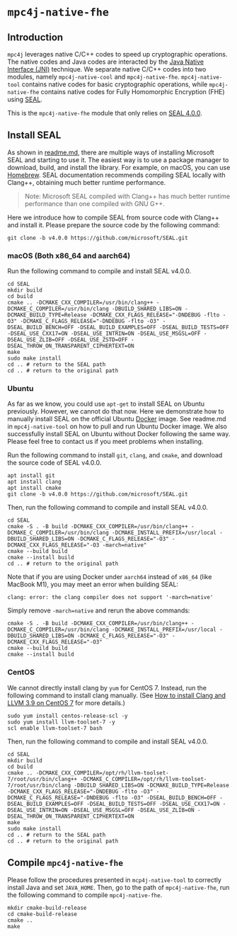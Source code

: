 # `mpc4j-native-fhe`

## Introduction

`mpc4j` leverages native C/C++ codes to speed up cryptographic operations. The native codes and Java codes are interacted by the [Java Native Interface (JNI)](https://docs.oracle.com/javase/8/docs/technotes/guides/jni/) technique. We separate native C/C++ codes into two modules, namely `mpc4j-native-cool` and `mpc4j-native-fhe`. `mpc4j-native-tool` contains native codes for basic cryptographic operations, while `mpc4j-native-fhe` contains native codes for Fully Homomorphic Encryption (FHE) using [SEAL](https://github.com/microsoft/SEAL).

This is the `mpc4j-native-fhe` module that only relies on [SEAL 4.0.0](https://github.com/microsoft/SEAL/releases/tag/v4.0.0).

## Install SEAL

As shown in [readme.md](https://github.com/microsoft/SEAL/blob/main/README.md), there are multiple ways of installing Microsoft SEAL and starting to use it. The easiest way is to use a package manager to download, build, and install the library. For example, on macOS, you can use [Homebrew](https://formulae.brew.sh/formula/seal). SEAL documentation recommends compiling SEAL locally with Clang++, obtaining much better runtime performance.

> Note: Microsoft SEAL compiled with Clang++ has much better runtime performance than one compiled with GNU G++.

Here we introduce how to compile SEAL from source code with Clang++ and install it. Please prepare the source code by the following command:

```shell
git clone -b v4.0.0 https://github.com/microsoft/SEAL.git
```

### macOS (Both x86_64 and aarch64)

Run the following command to compile and install SEAL v4.0.0.

```shell
cd SEAL
mkdir build
cd build
cmake .. -DCMAKE_CXX_COMPILER=/usr/bin/clang++ -DCMAKE_C_COMPILER=/usr/bin/clang -DBUILD_SHARED_LIBS=ON -DCMAKE_BUILD_TYPE=Release -DCMAKE_CXX_FLAGS_RELEASE="-DNDEBUG -flto -O3" -DCMAKE_C_FLAGS_RELEASE="-DNDEBUG -flto -O3" -DSEAL_BUILD_BENCH=OFF -DSEAL_BUILD_EXAMPLES=OFF -DSEAL_BUILD_TESTS=OFF -DSEAL_USE_CXX17=ON -DSEAL_USE_INTRIN=ON -DSEAL_USE_MSGSL=OFF -DSEAL_USE_ZLIB=OFF -DSEAL_USE_ZSTD=OFF -DSEAL_THROW_ON_TRANSPARENT_CIPHERTEXT=ON
make
sudo make install
cd .. # return to the SEAL path
cd .. # return to the original path
```

### Ubuntu

As far as we know, you could use `apt-get` to install SEAL on Ubuntu previously. However, we cannot do that now. Here we demonstrate how to manually install SEAL on the official Ubuntu [Docker](https://www.docker.com/) image. See readme.md in `mpc4j-native-tool` on how to pull and run Ubuntu Docker image. We also successfully install SEAL on Ubuntu without Docker following the same way. Please feel free to contact us if you meet problems when installing.

Run the following command to install `git`, `clang`, and `cmake`, and download the source code of SEAL v4.0.0.

```shell
apt install git
apt install clang
apt install cmake
git clone -b v4.0.0 https://github.com/microsoft/SEAL.git
```

Then, run the following command to compile and install SEAL v4.0.0.

```shell
cd SEAL
cmake -S . -B build -DCMAKE_CXX_COMPILER=/usr/bin/clang++ -DCMAKE_C_COMPILER=/usr/bin/clang -DCMAKE_INSTALL_PREFIX=/usr/local -DBUILD_SHARED_LIBS=ON -DCMAKE_C_FLAGS_RELEASE="-O3" -DCMAKE_CXX_FLAGS_RELEASE="-O3 -march=native"
cmake --build build
cmake --install build
cd .. # return to the original path
```

Note that if you are using Docker under `aarch64` instead of `x86_64` (like MacBook M1), you may meet an error when building SEAL:

```text
clang: error: the clang compiler does not support '-march=native'
```

Simply remove `-march=native` and rerun the above commands:

```shell
cmake -S . -B build -DCMAKE_CXX_COMPILER=/usr/bin/clang++ -DCMAKE_C_COMPILER=/usr/bin/clang -DCMAKE_INSTALL_PREFIX=/usr/local -DBUILD_SHARED_LIBS=ON -DCMAKE_C_FLAGS_RELEASE="-O3" -DCMAKE_CXX_FLAGS_RELEASE="-O3"
cmake --build build
cmake --install build
```

### CentOS

We cannot directly install clang by `yum` for CentOS 7. Instead, run the following command to install clang manually. (See [How to install Clang and LLVM 3.9 on CentOS 7](https://stackoverflow.com/questions/44219158/how-to-install-clang-and-llvm-3-9-on-centos-7/48103599#48103599) for more details.)

```shell
sudo yum install centos-release-scl -y
sudo yum install llvm-toolset-7 -y
scl enable llvm-toolset-7 bash
```

Then, run the following command to compile and install SEAL v4.0.0.

```shell
cd SEAL
mkdir build
cd build
cmake .. -DCMAKE_CXX_COMPILER=/opt/rh/llvm-toolset-7/root/usr/bin/clang++ -DCMAKE_C_COMPILER=/opt/rh/llvm-toolset-7/root/usr/bin/clang -DBUILD_SHARED_LIBS=ON -DCMAKE_BUILD_TYPE=Release -DCMAKE_CXX_FLAGS_RELEASE="-DNDEBUG -flto -O3" -DCMAKE_C_FLAGS_RELEASE="-DNDEBUG -flto -O3" -DSEAL_BUILD_BENCH=OFF -DSEAL_BUILD_EXAMPLES=OFF -DSEAL_BUILD_TESTS=OFF -DSEAL_USE_CXX17=ON -DSEAL_USE_INTRIN=ON -DSEAL_USE_MSGSL=OFF -DSEAL_USE_ZLIB=ON -DSEAL_THROW_ON_TRANSPARENT_CIPHERTEXT=ON
make
sudo make install
cd .. # return to the SEAL path
cd .. # return to the original path
```

## Compile `mpc4j-native-fhe`

Please follow the procedures presented in `mcp4j-native-tool` to correctly install Java and set `JAVA_HOME`. Then, go to the path of `mpc4j-native-fhe`, run the following command to compile `mpc4j-native-fhe`.

```shell
mkdir cmake-build-release
cd cmake-build-release
cmake ..
make
```
